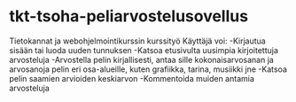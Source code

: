 # tkt-tsoha-peliarvostelusovellus
Tietokannat ja webohjelmointikurssin kurssityö
Käyttäjä voi:
-Kirjautua sisään tai luoda uuden tunnuksen
-Katsoa etusivulta uusimpia kirjoitettuja arvosteluja
-Arvostella pelin kirjallisesti, antaa sille kokonaisarvosanan ja arvosanoja pelin eri osa-alueille, kuten grafiikka, tarina, musiikki jne
-Katsoa pelin saamien arvioiden keskiarvon
-Kommentoida muiden antamia arvosteluja
